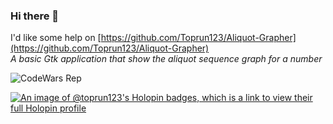 ### Hi there 👋
I'd like some help on [https://github.com/Toprun123/Aliquot-Grapher](https://github.com/Toprun123/Aliquot-Grapher)<br>
*A basic Gtk application that show the aliquot sequence graph for a number*

![CodeWars Rep](https://www.codewars.com/users/Chaotic_AUR/badges/small "Codewars Rep")

[![An image of @toprun123's Holopin badges, which is a link to view their full Holopin profile](https://holopin.me/toprun123)](https://holopin.io/@toprun123)

<!--
**Toprun123/Toprun123** is a ✨ _special_ ✨ repository because its `README.md` (this file) appears on your GitHub profile.

Here are some ideas to get you started:

- 🔭 I’m currently working on ...
- 🌱 I’m currently learning ...
- 👯 I’m looking to collaborate on ...
- 🤔 I’m looking for help with ...
- 💬 Ask me about ...
- 📫 How to reach me: ...
- 😄 Pronouns: ...
- ⚡ Fun fact: ...
-->
